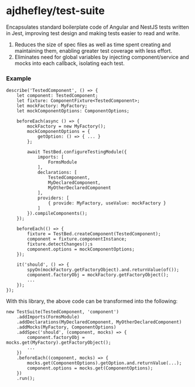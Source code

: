 # ajdhefley/test-suite

Encapsulates standard boilerplate code of Angular and NestJS tests written in Jest, improving test design and making tests easier to read and write.

1. Reduces the size of spec files as well as time spent creating and maintaining them, enabling greater test coverage with less effort.
2. Eliminates need for global variables by injecting component/service and mocks into each callback, isolating each test.

### Example

```
describe('TestedComponent', () => {
    let component: TestedComponent;
    let fixture: ComponentFixture<TestedComponent>;
    let mockFactory: MyFactory;
    let mockComponentOptions: ComponentOptions;

    beforeEach(async () => {
        mockFactory = new MyFactory();
        mockComponentOptions = {
            getOption: () => { ... }
        };

        await TestBed.configureTestingModule({
            imports: [
                FormsModule
            ],
            declarations: [
                TestedComponent,
                MyDeclaredComponent,
                MyOtherDeclaredComponent
            ],
            providers: [
                { provide: MyFactory, useValue: mockFactory }
            ]
        }).compileComponents();
    });

    beforeEach(() => {
        fixture = TestBed.createComponent(TestedComponent);
        component = fixture.componentInstance;
        fixture.detectChanges();s
        component.options = mockComponentOptions;
    });

    it('should', () => {
        spyOn(mockFactory.getFactoryObject).and.returnValue(of());
        component.factoryObj = mockFactory.getFactoryObject();
        ...
    });
});
```

With this library, the above code can be transformed into the following:

```
new TestSuite(TestedComponent, 'component')
    .addImports(FormsModule)
    .addDeclarations(MyDeclaredComponent, MyOtherDeclaredComponent)
    .addMocks(MyFactory, ComponentOptions)
    .addSpec('should', (component, mocks) => {
        component.factoryObj = mocks.get(MyFactory).getFactoryObject();
        ...
    })
    .beforeEach((component, mocks) => {
        mocks.get(ComponentOptions).getOption.and.returnValue(...);
        component.options = mocks.get(ComponentOptions);
    })
    .run();
```

